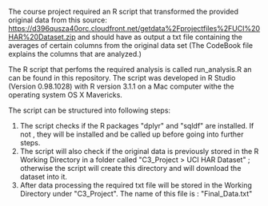 The course project required an R script that transformed the provided original data from this source:
https://d396qusza40orc.cloudfront.net/getdata%2Fprojectfiles%2FUCI%20HAR%20Dataset.zip 
and should have as output a txt file containing the averages of certain columns from the original data set (The CodeBook file explains the columns that are analyzed.)

The R script that perfoms the required analysis is called run_analysis.R an can be found in this repository.
The script was developed in R Studio (Version 0.98.1028) with R version 3.1.1 on a Mac computer withe the operating system OS X Mavericks.

The script can be structured into following steps:

1. The script checks if the R packages "dplyr" and "sqldf" are installed. If not , they will be installed and be called up before going into further steps.
2. The script will also check if the original data is previously stored in the R Working Directory in a folder called "C3_Project > UCI HAR Dataset" ; otherwise the script will create this directory and will download the dataset into it.
3. After data processing the required txt file will be stored in the Working Directory under "C3_Project". The name of this file is : "Final_Data.txt"

